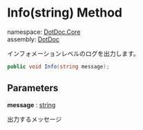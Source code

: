 ﻿# Info\(string\) Method

namespace: [DotDoc\.Core](../../DotDoc.Core.md)<br />
assembly: [DotDoc](../../../DotDoc.md)

インフォメーションレベルのログを出力します。

```csharp
public void Info(string message);
```

## Parameters

__message__ : [string](https://docs.microsoft.com/dotnet/api/System.String)

出力するメッセージ

